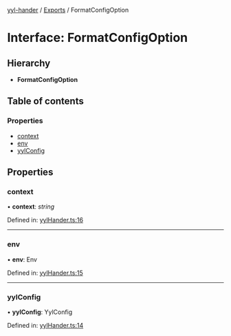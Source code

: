 [yyl-hander](../README.md) / [Exports](../modules.md) / FormatConfigOption

# Interface: FormatConfigOption

## Hierarchy

* **FormatConfigOption**

## Table of contents

### Properties

- [context](formatconfigoption.md#context)
- [env](formatconfigoption.md#env)
- [yylConfig](formatconfigoption.md#yylconfig)

## Properties

### context

• **context**: *string*

Defined in: [yylHander.ts:16](https://github.com/jackness1208/yyl-hander/blob/4886e59/src/yylHander.ts#L16)

___

### env

• **env**: Env

Defined in: [yylHander.ts:15](https://github.com/jackness1208/yyl-hander/blob/4886e59/src/yylHander.ts#L15)

___

### yylConfig

• **yylConfig**: YylConfig

Defined in: [yylHander.ts:14](https://github.com/jackness1208/yyl-hander/blob/4886e59/src/yylHander.ts#L14)
